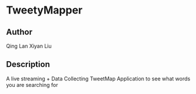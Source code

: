 # TweetyMapper
## Author
Qing Lan Xiyan Liu

## Description
A live streaming + Data Collecting TweetMap Application to see what words you are searching for

